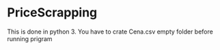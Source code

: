 # PriceScrapping

This is done in python 3.
You have to crate Cena.csv empty folder before running prigram
